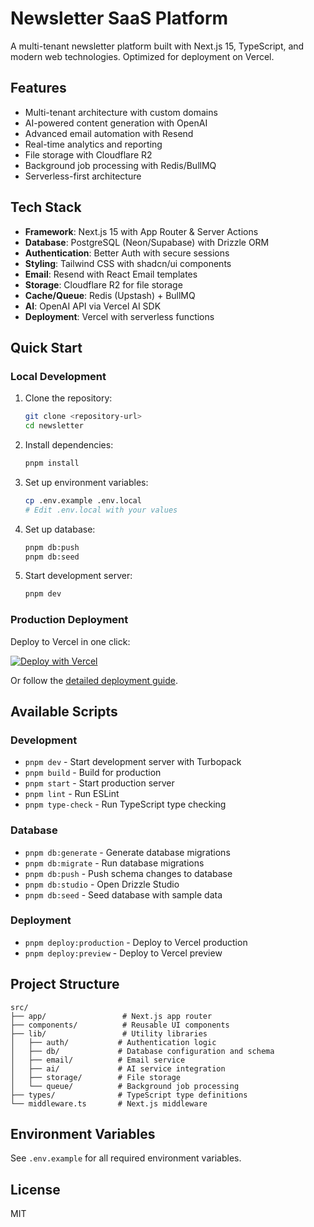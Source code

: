 # Newsletter SaaS Platform

A multi-tenant newsletter platform built with Next.js 15, TypeScript, and modern web technologies. Optimized for deployment on Vercel.

## Features

- Multi-tenant architecture with custom domains
- AI-powered content generation with OpenAI
- Advanced email automation with Resend
- Real-time analytics and reporting
- File storage with Cloudflare R2
- Background job processing with Redis/BullMQ
- Serverless-first architecture

## Tech Stack

- **Framework**: Next.js 15 with App Router & Server Actions
- **Database**: PostgreSQL (Neon/Supabase) with Drizzle ORM
- **Authentication**: Better Auth with secure sessions
- **Styling**: Tailwind CSS with shadcn/ui components
- **Email**: Resend with React Email templates
- **Storage**: Cloudflare R2 for file storage
- **Cache/Queue**: Redis (Upstash) + BullMQ
- **AI**: OpenAI API via Vercel AI SDK
- **Deployment**: Vercel with serverless functions

## Quick Start

### Local Development

1. Clone the repository:
   ```bash
   git clone <repository-url>
   cd newsletter
   ```

2. Install dependencies:
   ```bash
   pnpm install
   ```

3. Set up environment variables:
   ```bash
   cp .env.example .env.local
   # Edit .env.local with your values
   ```

4. Set up database:
   ```bash
   pnpm db:push
   pnpm db:seed
   ```

5. Start development server:
   ```bash
   pnpm dev
   ```

### Production Deployment

Deploy to Vercel in one click:

[![Deploy with Vercel](https://vercel.com/button)](https://vercel.com/new/clone?repository-url=https://github.com/your-username/newsletter-saas)

Or follow the [detailed deployment guide](./VERCEL_DEPLOYMENT.md).

## Available Scripts

### Development
- `pnpm dev` - Start development server with Turbopack
- `pnpm build` - Build for production
- `pnpm start` - Start production server
- `pnpm lint` - Run ESLint
- `pnpm type-check` - Run TypeScript type checking

### Database
- `pnpm db:generate` - Generate database migrations
- `pnpm db:migrate` - Run database migrations
- `pnpm db:push` - Push schema changes to database
- `pnpm db:studio` - Open Drizzle Studio
- `pnpm db:seed` - Seed database with sample data

### Deployment
- `pnpm deploy:production` - Deploy to Vercel production
- `pnpm deploy:preview` - Deploy to Vercel preview

## Project Structure

```
src/
├── app/                 # Next.js app router
├── components/          # Reusable UI components
├── lib/                 # Utility libraries
│   ├── auth/           # Authentication logic
│   ├── db/             # Database configuration and schema
│   ├── email/          # Email service
│   ├── ai/             # AI service integration
│   ├── storage/        # File storage
│   └── queue/          # Background job processing
├── types/              # TypeScript type definitions
└── middleware.ts       # Next.js middleware
```

## Environment Variables

See `.env.example` for all required environment variables.

## License

MIT